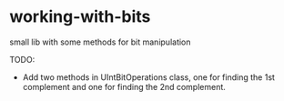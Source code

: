 # working-with-bits
small lib with some methods for bit manipulation

TODO:

- Add two methods in UIntBitOperations class, one for finding the 1st complement and one for finding the 2nd complement.
